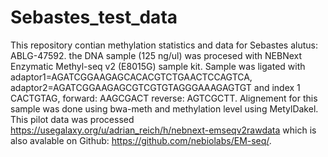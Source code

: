 # Sebastes_test_data
This repository contian methylation statistics and data for Sebastes alutus: ABLG-47592. the DNA sample (125 ng/ul) was procesed with NEBNext Enzymatic Methyl-seq v2 (E8015G) sample kit. Sample was ligated with adaptor1=AGATCGGAAGAGCACACGTCTGAACTCCAGTCA, adaptor2=AGATCGGAAGAGCGTCGTGTAGGGAAAGAGTGT and index 1 CACTGTAG, forward: AAGCGACT reverse: AGTCGCTT. Alignement for this sample was done using bwa-meth and methylation level using MetylDakel. This pilot data was processed https://usegalaxy.org/u/adrian_reich/h/nebnext-emseqv2rawdata  which is also avalable on Github: https://github.com/nebiolabs/EM-seq/.
